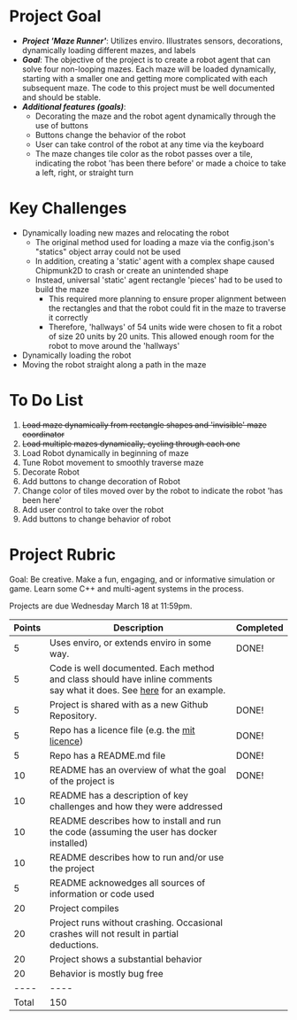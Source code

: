 Project Goal
===
- ***Project 'Maze Runner'***: Utilizes enviro.  Illustrates sensors, decorations, dynamically loading different mazes, and labels
- ***Goal***: The objective of the project is to create a robot agent that can solve four non-looping mazes.  Each maze will be loaded
dynamically, starting with a smaller one and getting more complicated with each subsequent maze.  The code to this project must be well documented and should be stable.  
- ***Additional features (goals)***:
    - Decorating the maze and the robot agent dynamically through the use of buttons
    - Buttons change the behavior of the robot
    - User can take control of the robot at any time via the keyboard
    - The maze changes tile color as the robot passes over a tile, indicating the robot 'has been there before' or made a choice to take a left, right, or straight turn

Key Challenges
===
- Dynamically loading new mazes and relocating the robot
    - The original method used for loading a maze via the config.json's "statics" object array could not be used
    - In addition, creating a 'static' agent with a complex shape caused Chipmunk2D to crash or create an unintended shape
    - Instead, universal 'static' agent rectangle 'pieces' had to be used to build the maze
        - This required more planning to ensure proper alignment between the rectangles and that the robot could fit in the maze to traverse it correctly
        - Therefore, 'hallways' of 54 units wide were chosen to fit a robot of size 20 units by 20 units.  This allowed enough room for the robot to move around the 'hallways'
- Dynamically loading the robot
- Moving the robot straight along a path in the maze

To Do List
===
1. ~~Load maze dynamically from rectangle shapes and 'invisible' maze coordinator~~
2. ~~Load multiple mazes dynamically, cycling through each one~~
3. Load Robot dynamically in beginning of maze
4. Tune Robot movement to smoothly traverse maze
5. Decorate Robot
6. Add buttons to change decoration of Robot
7. Change color of tiles moved over by the robot to indicate the robot 'has been here'
8. Add user control to take over the robot
10. Add buttons to change behavior of robot


Project Rubric
===

Goal: Be creative. Make a fun, engaging, and or informative simulation or game. Learn some C++ and multi-agent systems in the process. 

Projects are due Wednesday March 18 at 11:59pm.

| Points | Description | Completed |
|-----|-----|-----|
| 5   | Uses enviro, or extends enviro in some way.  | DONE! |
| 5   | Code is well documented. Each method and class should have inline comments say what it does. See [here](https://github.com/klavinslab/elma) for an example.  |
| 5   | Project is shared with as a new Github Repository.  | DONE! |
| 5   | Repo has a licence file (e.g. the [mit licence](https://opensource.org/licenses/MIT)) | DONE! |
| 5   | Repo has a README.md file | DONE! |
| 10  | README has an overview of what the goal of the project is | DONE! |
| 10  | README has a description of key challenges and how they were addressed |
| 10  | README describes how to install and run the code (assuming the user has docker installed) |
| 10  | README describes how to run and/or use the project |
| 5   | README acknowedges all sources of information or code used |
| 20  | Project compiles |
| 20  | Project runs without crashing. Occasional crashes will not result in partial deductions.  |
| 20  | Project shows a substantial behavior |
| 20  | Behavior is mostly bug free |
|----|----|
| Total | 150 |
